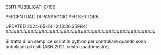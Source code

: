 ESITI PUBBLICATI 0/190 

PERCENTUALI DI PASSAGGIO PER SETTORE:

UPDATED 2024-05-24 12:13:30.359841
###################################################### 

Si tratta di un semplice script in python per controllare quando sono pubblicati gli esiti (ASN 2021, sesto quadrimestre).

